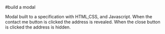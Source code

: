 #build a modal

Modal built to a specification with HTML,CSS, and Javascript. When the contact me button is clicked the address is revealed. When the close button is clicked the address is hidden.

